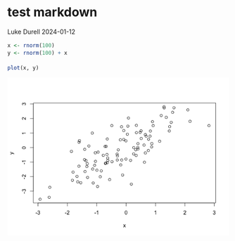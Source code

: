 test markdown
================
Luke Durell
2024-01-12

``` r
x <- rnorm(100)
y <- rnorm(100) + x

plot(x, y)
```

![](test_markdown_files/figure-gfm/r-1.png)<!-- -->
